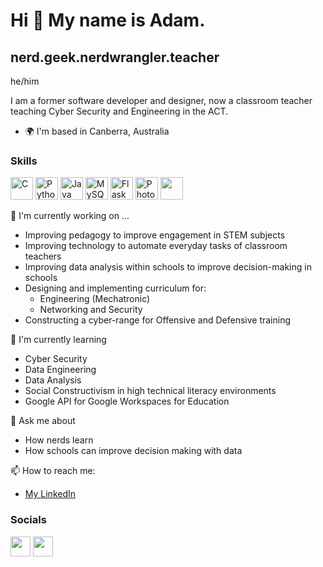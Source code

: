 Hi 👋 My name is Adam.
=====================

nerd.geek.nerdwrangler.teacher
------------------------------
he/him

I am a former software developer and designer, now a classroom teacher teaching Cyber Security and Engineering in the ACT.

*   🌍 I'm based in Canberra, Australia

### Skills 
<p align="left">
<a href="https://docs.microsoft.com/en-us/cpp/?view=msvc-170" target="_blank" rel="noreferrer"><img src="https://raw.githubusercontent.com/danielcranney/readme-generator/main/public/icons/skills/c-colored.svg" width="36" height="36" alt="C" /></a>
<a href="https://www.python.org/" target="_blank" rel="noreferrer"><img src="https://raw.githubusercontent.com/danielcranney/readme-generator/main/public/icons/skills/python-colored.svg" width="36" height="36" alt="Python" /></a>
<a href="https://www.oracle.com/java/" target="_blank" rel="noreferrer"><img src="https://raw.githubusercontent.com/danielcranney/readme-generator/main/public/icons/skills/java-colored.svg" width="36" height="36" alt="Java" /></a>
<a href="https://www.mysql.com/" target="_blank" rel="noreferrer"><img src="https://raw.githubusercontent.com/danielcranney/readme-generator/main/public/icons/skills/mysql-colored.svg" width="36" height="36" alt="MySQL" /></a>
<a href="https://flask.palletsprojects.com/en/2.0.x/" target="_blank" rel="noreferrer"><img src="https://raw.githubusercontent.com/danielcranney/readme-generator/main/public/icons/skills/flask-colored.svg" width="36" height="36" alt="Flask" /></a>
<a href="https://www.adobe.com/uk/products/photoshop.html" target="_blank" rel="noreferrer"><img src="https://raw.githubusercontent.com/danielcranney/readme-generator/main/public/icons/skills/photoshop-colored.svg" width="36" height="36" alt="Photoshop" /></a>
<a href="https://www.microsoft.com/en-au/microsoft-365/excel" rel="noreferrer"><img src="https://cdn-dynmedia-1.microsoft.com/is/image/microsoftcorp/Icon_Excel_36x36_2x?fmt=png-alpha"  width="36" height="36" /></a>
</p>
                    
 

🔭 I'm currently working on ...

- Improving pedagogy to improve engagement in STEM subjects
- Improving technology to automate everyday tasks of classroom teachers
- Improving data analysis within schools to improve decision-making in schools
- Designing and implementing curriculum for:
  - Engineering (Mechatronic)
  - Networking and Security
- Constructing a cyber-range for Offensive and Defensive training

🌱 I'm currently learning

- Cyber Security
- Data Engineering
- Data Analysis
- Social Constructivism in high technical literacy environments
- Google API for Google Workspaces for Education 

💬 Ask me about

- How nerds learn
- How schools can improve decision making with data

📫 How to reach me:

- [My LinkedIn](https://www.linkedin.com/in/adam-carter-9b064a8/)



### Socials
                  
<p align="left"> <a href="https://www.github.com/carteras" target="_blank" rel="noreferrer"><img src="https://raw.githubusercontent.com/danielcranney/readme-generator/main/public/icons/socials/github.svg" width="32" height="32" /></a> <a href="https://www.linkedin.com/in/adam-carter-9b064a8" target="_blank" rel="noreferrer"><img src="https://raw.githubusercontent.com/danielcranney/readme-generator/main/public/icons/socials/linkedin.svg" width="32" height="32" /></a></p>



